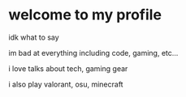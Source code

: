 # welcome to my profile
idk what to say

im bad at everything including code, gaming, etc...

i love talks about tech, gaming gear

i also play valorant, osu, minecraft

